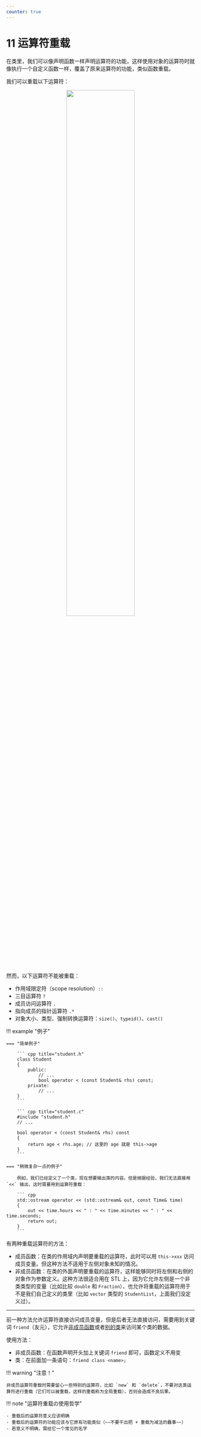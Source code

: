 ```yaml
---
counter: true
---
```


# 11 运算符重载

在类里，我们可以像声明函数一样声明运算符的功能，这样使用对象的运算符时就像执行一个自定义函数一样，覆盖了原来运算符的功能，类似函数重载。

我们可以重载以下运算符：

<div style="text-align: center">
    <image src="images/11.png", width=60%>
</div>

然而，以下运算符不能被重载：

- 作用域限定符（scope resolution）`::`
- 三目运算符 `?`
- 成员访问运算符 `.`
- 指向成员的指针运算符 `.*`
- 对象大小、类型、强制转换运算符：`size()`、`typeid()`、`cast()`

!!! example "例子"

    === "简单例子"

        ``` cpp title="student.h"
        class Student
        {
            public:
                // ...
                bool operator < (const Student& rhs) const;
            private:
                // ...
        }
        ```

        ``` cpp title="student.c"
        #include "student.h"
        // ...

        bool operator < (const Student& rhs) const
        {
            return age < rhs.age; // 这里的 age 就是 this->age
        }
        ```

    === "稍微复杂一点的例子"

        例如，我们已经定义了一个类，现在想要输出类的内容。但是根据经验，我们无法直接用 `<<` 输出，这时需要用到运算符重载：

        ``` cpp
        std::ostream operator << (std::ostream& out, const Time& time)
        {
            out << time.hours << " : " << time.minutes << " : " << time.seconds;
            return out;
        }
        ```

有两种重载运算符的方法：

- 成员函数：在类的作用域内声明要重载的运算符，此时可以用 `this->xxx` 访问成员变量。但这种方法不适用于左侧对象未知的情况。
- 非成员函数：在类的外面声明要重载的运算符，这样能够同时将左侧和右侧的对象作为参数定义。这种方法很适合用在 STL 上，因为它允许左侧是一个非类类型的变量（比如比较 `double` 和 `Fraction`），也允许将重载的运算符用于不是我们自己定义的类里（比如 `vector` 类型的 `StudentList`，上面我们没定义过）。

---
前一种方法允许运算符直接访问成员变量，但是后者无法直接访问，需要用到关键词 `friend`（友元），它允许<u>非成员函数</u>或者<u>别的类</u>来访问某个类的数据。

使用方法：

- 非成员函数：在函数声明开头加上关键词 `friend` 即可，函数定义不用变
- 类：在前面加一条语句：`friend class <name>;`
    
!!! warning "注意！"

    非成员运算符重载时需要留心一些特别的运算符，比如 `new` 和 `delete`，不要对这类运算符进行重载（它们可以被重载，这样的重载称为全局重载），否则会造成不良后果。

!!! note "运算符重载の使用哲学"

    - 重载后的运算符意义应该明确
    - 重载后的运算符的功能应该与它原有功能类似（~~不要干出把 + 重载为减法的蠢事~~）
    - 若意义不明确，需给它一个常见的名字